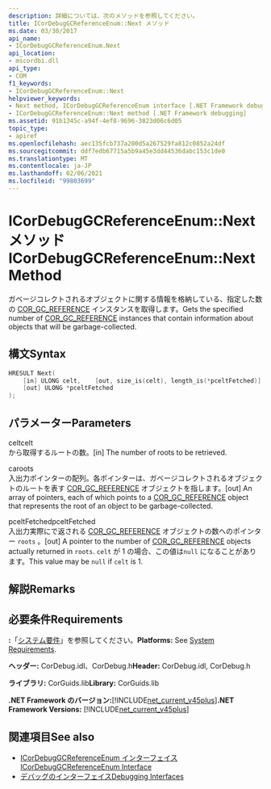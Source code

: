 ```yaml
---
description: 詳細については、次のメソッドを参照してください。
title: ICorDebugGCReferenceEnum::Next メソッド
ms.date: 03/30/2017
api_name:
- ICorDebugGCReferenceEnum.Next
api_location:
- mscordbi.dll
api_type:
- COM
f1_keywords:
- ICorDebugGCReferenceEnum::Next
helpviewer_keywords:
- Next method, ICorDebugGCReferenceEnum interface [.NET Framework debugging]
- ICorDebugGCReferenceEnum::Next method [.NET Framework debugging]
ms.assetid: 91b1345c-a94f-4ef8-9696-3823d06c6d05
topic_type:
- apiref
ms.openlocfilehash: aec135fcb737a200d5a267529fa812c0852a24df
ms.sourcegitcommit: ddf7edb67715a5b9a45e3dd44536dabc153c1de0
ms.translationtype: MT
ms.contentlocale: ja-JP
ms.lasthandoff: 02/06/2021
ms.locfileid: "99803699"
---
```

# <a name="icordebuggcreferenceenumnext-method"></a><span data-ttu-id="98e0b-103">ICorDebugGCReferenceEnum::Next メソッド</span><span class="sxs-lookup"><span data-stu-id="98e0b-103">ICorDebugGCReferenceEnum::Next Method</span></span>

<span data-ttu-id="98e0b-104">ガベージコレクトされるオブジェクトに関する情報を格納している、指定した数の [COR_GC_REFERENCE](cor-gc-reference-structure.md) インスタンスを取得します。</span><span class="sxs-lookup"><span data-stu-id="98e0b-104">Gets the specified number of [COR_GC_REFERENCE](cor-gc-reference-structure.md) instances that contain information about objects that will be garbage-collected.</span></span>  
  
## <a name="syntax"></a><span data-ttu-id="98e0b-105">構文</span><span class="sxs-lookup"><span data-stu-id="98e0b-105">Syntax</span></span>  
  
```cpp  
HRESULT Next(  
    [in] ULONG celt,    [out, size_is(celt), length_is(*pceltFetched)] COR_GC_REFERENCE roots[],
    [out] ULONG *pceltFetched  
);  
```  
  
## <a name="parameters"></a><span data-ttu-id="98e0b-106">パラメーター</span><span class="sxs-lookup"><span data-stu-id="98e0b-106">Parameters</span></span>  

 <span data-ttu-id="98e0b-107">celt</span><span class="sxs-lookup"><span data-stu-id="98e0b-107">celt</span></span>  
 <span data-ttu-id="98e0b-108">から取得するルートの数。</span><span class="sxs-lookup"><span data-stu-id="98e0b-108">[in] The number of roots to be retrieved.</span></span>  
  
 <span data-ttu-id="98e0b-109">ca</span><span class="sxs-lookup"><span data-stu-id="98e0b-109">roots</span></span>  
 <span data-ttu-id="98e0b-110">入出力ポインターの配列。各ポインターは、ガベージコレクトされるオブジェクトのルートを表す [COR_GC_REFERENCE](cor-gc-reference-structure.md) オブジェクトを指します。</span><span class="sxs-lookup"><span data-stu-id="98e0b-110">[out] An array of pointers, each of which points to a [COR_GC_REFERENCE](cor-gc-reference-structure.md) object that represents the root of an object to be garbage-collected.</span></span>  
  
 <span data-ttu-id="98e0b-111">pceltFetched</span><span class="sxs-lookup"><span data-stu-id="98e0b-111">pceltFetched</span></span>  
 <span data-ttu-id="98e0b-112">入出力実際にで返される [COR_GC_REFERENCE](cor-gc-reference-structure.md) オブジェクトの数へのポインター `roots` 。</span><span class="sxs-lookup"><span data-stu-id="98e0b-112">[out] A pointer to the number of [COR_GC_REFERENCE](cor-gc-reference-structure.md) objects actually returned in `roots`.</span></span> <span data-ttu-id="98e0b-113">`celt` が 1 の場合、この値は`null` になることがあります。</span><span class="sxs-lookup"><span data-stu-id="98e0b-113">This value may be `null` if `celt` is 1.</span></span>  
  
## <a name="remarks"></a><span data-ttu-id="98e0b-114">解説</span><span class="sxs-lookup"><span data-stu-id="98e0b-114">Remarks</span></span>  
  
## <a name="requirements"></a><span data-ttu-id="98e0b-115">必要条件</span><span class="sxs-lookup"><span data-stu-id="98e0b-115">Requirements</span></span>  

 <span data-ttu-id="98e0b-116">**:**「[システム要件](../../get-started/system-requirements.md)」を参照してください。</span><span class="sxs-lookup"><span data-stu-id="98e0b-116">**Platforms:** See [System Requirements](../../get-started/system-requirements.md).</span></span>  
  
 <span data-ttu-id="98e0b-117">**ヘッダー:** CorDebug.idl、CorDebug.h</span><span class="sxs-lookup"><span data-stu-id="98e0b-117">**Header:** CorDebug.idl, CorDebug.h</span></span>  
  
 <span data-ttu-id="98e0b-118">**ライブラリ:** CorGuids.lib</span><span class="sxs-lookup"><span data-stu-id="98e0b-118">**Library:** CorGuids.lib</span></span>  
  
 <span data-ttu-id="98e0b-119">**.NET Framework のバージョン:**[!INCLUDE[net_current_v45plus](../../../../includes/net-current-v45plus-md.md)]</span><span class="sxs-lookup"><span data-stu-id="98e0b-119">**.NET Framework Versions:** [!INCLUDE[net_current_v45plus](../../../../includes/net-current-v45plus-md.md)]</span></span>  
  
## <a name="see-also"></a><span data-ttu-id="98e0b-120">関連項目</span><span class="sxs-lookup"><span data-stu-id="98e0b-120">See also</span></span>

- [<span data-ttu-id="98e0b-121">ICorDebugGCReferenceEnum インターフェイス</span><span class="sxs-lookup"><span data-stu-id="98e0b-121">ICorDebugGCReferenceEnum Interface</span></span>](icordebuggcreferenceenum-interface.md)
- [<span data-ttu-id="98e0b-122">デバッグのインターフェイス</span><span class="sxs-lookup"><span data-stu-id="98e0b-122">Debugging Interfaces</span></span>](debugging-interfaces.md)
